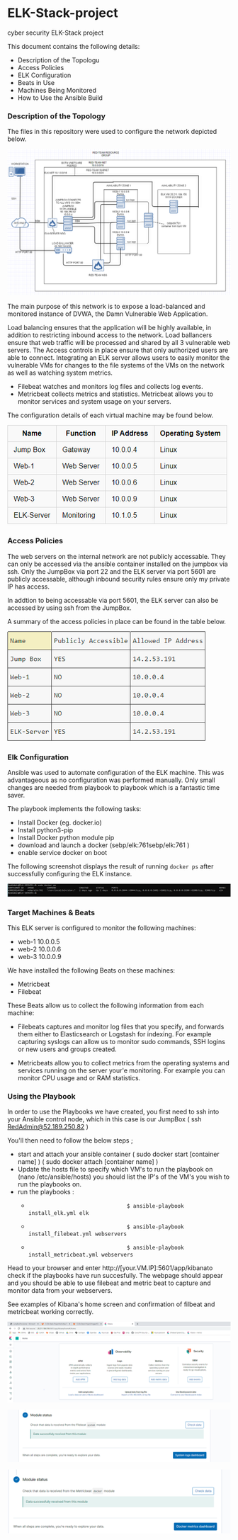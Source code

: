 # ELK-Stack-project
cyber security ELK-Stack project

This document contains the following details:

- Description of the Topologu
- Access Policies
- ELK Configuration
- Beats in Use
- Machines Being Monitored
- How to Use the Ansible Build

### Description of the Topology

The files in this repository were used to configure the network depicted below.

![Diagram](https://github.com/bnicholson17/ELK-Stack-project/blob/3ae29553949d05b0e857c258de5a5ee74b032d8f/Network%20Diagram/Network_diagram.PNG)



The main purpose of this network is to expose a load-balanced and monitored instance of DVWA, the Damn Vulnerable Web Application.

Load balancing ensures that the application will be highly available, in addition to restricting inbound access to the network. Load ballancers 
ensure that web traffic will be processed and shared by all 3 vulnerable web servers. The Access controls in place ensure that only authorized 
users are able to connect.
Integrating an ELK server allows users to easily monitor the vulnerable VMs for changes to the file systems of the VMs on the network 
as well as watching system metrics.
- Filebeat watches and monitors log files and collects log events.
- Metricbeat collects metrics and statistics. Metricbeat allows you to monitor services and system usage on your servers. 

The configuration details of each virtual machine may be found below.

![Diagram](https://github.com/bnicholson17/ELK-Stack-project/blob/c1f33143337686c8f21d599a8e76d5d409b40cda/extra%20screenshots/VM-table.PNG)
### Access Policies

The web servers on the internal network are not publicly accessable. They can only be accessed via the ansible container installed on the jumpbox via ssh.
Only the JumpBox via port 22 and the ELK server via port 5601 are publicly accessable, although inbound security rules ensure only my private IP has access. 

In addtion to being accessable via port 5601, the ELK server can also be accessed by using ssh from the JumpBox. 

A summary of the access policies in place can be found in the table below.

![Diagram](https://github.com/bnicholson17/ELK-Stack-project/blob/49c20d7bd71cad59dfa0fb2c6696ecfa4524ac6a/extra%20screenshots/access-policy.PNG)

### Elk Configuration

Ansible was used to automate configuration of the ELK machine. This was advantageous as no configuration was performed manually. 
Only small changes are needed from playbook to playbook which is a fantastic time saver. 

The playbook implements the following tasks:

-  Install Docker (eg. docker.io)  
-  Install python3-pip
-  Install Docker python module  pip
-  download and launch a docker (sebp/elk:761sebp/elk:761 )
-  enable service docker on boot

The following screenshot displays the result of running `docker ps` after successfully configuring the ELK instance.

![Diagram](https://github.com/bnicholson17/ELK-Stack-project/blob/46d43788de748132acb32aa5d374afc48c481eab/Images/docker-ps.PNG)

### Target Machines & Beats
This ELK server is configured to monitor the following machines:
- web-1 10.0.0.5
- web-2 10.0.0.6
- web-3 10.0.0.9

We have installed the following Beats on these machines:
- Metricbeat
- Filebeat

These Beats allow us to collect the following information from each machine:

- Filebeats captures and monitor log files that you specify, and forwards them either to Elasticsearch or Logstash for indexing. For example capturing syslogs can allow us to monitor
sudo commands, SSH logins or new users and groups created. 

- Metricbeats allow you to collect metrics from the operating systems and services running on the server your'e monitoring. For example you can monitor CPU usage and or RAM statistics. 

### Using the Playbook
In order to use the Playbooks we have created, you first need to ssh into your Ansible control node, which in this case is our JumpBox ( ssh RedAdmin@52.189.250.82 )

You'll then need to follow the below steps ;
- start and attach your ansible container ( sudo docker start [container name] ) ( sudo docker attach [container name] )
- Update the hosts file to specify which VM's to run the playbook on (nano /etc/ansible/hosts) you should list the IP's of the VM's you wish to run the playbooks on. 
- run the playbooks :
  -                                    $ ansible-playbook install_elk.yml elk
  -                                    $ ansible-playbook install_filebeat.yml webservers
  -                                    $ ansible-playbook install_metricbeat.yml webservers
																			
Head to your browser and enter http://[your.VM.IP]:5601/app/kibanato check if the playbooks have run succesfully. The webpage should appear and you should be able to use
filebeat and metric beat to capture and monitor data from your webservers. 

See examples of Kibana's home screen and confirmation of filbeat and metricbeat working correctly.

![Diagram](https://github.com/bnicholson17/ELK-Stack-project/blob/46d43788de748132acb32aa5d374afc48c481eab/Kabana/Kibana_Home.PNG)

![Diagram](https://github.com/bnicholson17/ELK-Stack-project/blob/a3470454c3f4a50b3b6247f564dc0ffc21bc71cc/Kabana/CHECK_DATA_1.PNG)

![Diagram](https://github.com/bnicholson17/ELK-Stack-project/blob/a3470454c3f4a50b3b6247f564dc0ffc21bc71cc/Kabana/CHECK_DATA_2.PNG)


    

